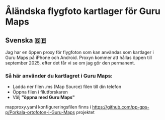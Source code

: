 # Åländska flygfoto kartlager för Guru Maps

## Svenska 🇸🇪

Jag har en öppen proxy för flygfoton som kan användas som kartlager i Guru Maps på iPhone och Android. Proxyn kommer att hållas öppen till september 2025, efter det får vi se om jag gör den permanent.

### Så här använder du kartlagret i Guru Maps:

- Ladda ner filen .ms (Map Source) filen till din telefon  
- Öppna filen i filutforskaren
- Välj **"öppna med Guru Maps"**

mapproxy.yaml konfigureringsfilen finns i https://github.com/pp-gps-p/Porkala-ortofoton-i-Guru-Maps projektet
